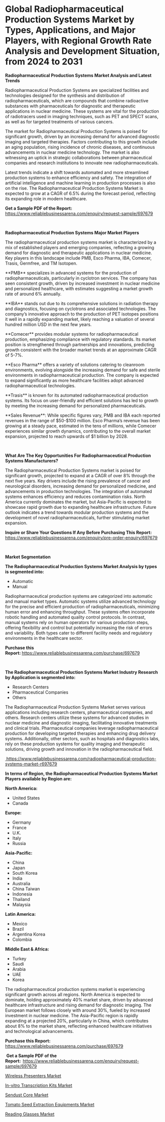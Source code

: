 <p><h1>Global Radiopharmaceutical Production Systems Market by Types, Applications, and Major Players, with Regional Growth Rate Analysis and Development Situation, from 2024 to 2031</h1></p><p><strong>Radiopharmaceutical Production Systems Market Analysis and Latest Trends</strong></p>
<p><p>Radiopharmaceutical Production Systems are specialized facilities and technologies designed for the synthesis and distribution of radiopharmaceuticals, which are compounds that combine radioactive substances with pharmaceuticals for diagnostic and therapeutic applications in nuclear medicine. These systems are vital for the production of radiotracers used in imaging techniques, such as PET and SPECT scans, as well as for targeted treatments of various cancers.</p><p>The market for Radiopharmaceutical Production Systems is poised for significant growth, driven by an increasing demand for advanced diagnostic imaging and targeted therapies. Factors contributing to this growth include an aging population, rising incidence of chronic diseases, and continuous advancements in nuclear medicine technology. The market is also witnessing an uptick in strategic collaborations between pharmaceutical companies and research institutions to innovate new radiopharmaceuticals.</p><p>Latest trends indicate a shift towards automated and more streamlined production systems to enhance efficiency and safety. The integration of artificial intelligence and machine learning in production processes is also on the rise. The Radiopharmaceutical Production Systems Market is expected to grow at a CAGR of 6.5% during the forecast period, reflecting its expanding role in modern healthcare.</p></p>
<p><strong>Get a Sample PDF of the Report:&nbsp;</strong> <a href="https://www.reliablebusinessarena.com/enquiry/request-sample/697679?utm_campaign=1290&utm_medium=2&utm_source=Github&utm_content=ia&utm_term=29092024&utm_id=radiopharmaceutical-production-systems">https://www.reliablebusinessarena.com/enquiry/request-sample/697679</a></p>
<p>&nbsp;</p>
<p><strong>Radiopharmaceutical Production Systems Major Market Players</strong></p>
<p><p>The radiopharmaceutical production systems market is characterized by a mix of established players and emerging companies, reflecting a growing demand for diagnostic and therapeutic applications in nuclear medicine. Key players in this landscape include PMB, Esco Pharma, IBA, Comecer, Trasis, Germfree, and TM Isotopen.</p><p>**PMB** specializes in advanced systems for the production of radiopharmaceuticals, particularly in cyclotron services. The company has seen consistent growth, driven by increased investment in nuclear medicine and personalized healthcare, with estimates suggesting a market growth rate of around 6% annually.</p><p>**IBA** stands out due to its comprehensive solutions in radiation therapy and diagnostics, focusing on cyclotrons and associated technologies. The company’s innovative approach to the production of PET isotopes positions it well in a rapidly expanding market, likely reaching a valuation of several hundred million USD in the next few years.</p><p>**Comecer** provides modular systems for radiopharmaceutical production, emphasizing compliance with regulatory standards. Its market position is strengthened through partnerships and innovations, predicting growth consistent with the broader market trends at an approximate CAGR of 5-7%.</p><p>**Esco Pharma** offers a variety of solutions catering to cleanroom environments, evolving alongside the increasing demand for safe and sterile environments in radiopharmaceutical production. The company is expected to expand significantly as more healthcare facilities adopt advanced radiopharmaceutical technologies.</p><p>**Trasis** is known for its automated radiopharmaceutical production systems. Its focus on user-friendly and efficient solutions has led to growth by meeting the increasing demand for personalized pharmaceuticals.</p><p>**Sales Revenue**: While specific figures vary, PMB and IBA each reported revenues in the range of $50-$100 million. Esco Pharma’s revenue has been growing at a steady pace, estimated in the tens of millions, while Comecer experiences similar growth dynamics, contributing to the overall market expansion, projected to reach upwards of $1 billion by 2028.</p></p>
<p>&nbsp;</p>
<p><strong>What Are The Key Opportunities For Radiopharmaceutical Production Systems Manufacturers?</strong></p>
<p><p>The Radiopharmaceutical Production Systems market is poised for significant growth, projected to expand at a CAGR of over 8% through the next five years. Key drivers include the rising prevalence of cancer and neurological disorders, increasing demand for personalized medicine, and advancements in production technologies. The integration of automated systems enhances efficiency and reduces contamination risks. North America currently dominates the market, but Asia-Pacific is expected to showcase rapid growth due to expanding healthcare infrastructure. Future outlook indicates a trend towards modular production systems and the development of novel radiopharmaceuticals, further stimulating market expansion.</p></p>
<p><strong>Inquire or Share Your Questions If Any Before Purchasing This Report:</strong> <a href="https://www.reliablebusinessarena.com/enquiry/pre-order-enquiry/697679?utm_campaign=1290&utm_medium=2&utm_source=Github&utm_content=ia&utm_term=29092024&utm_id=radiopharmaceutical-production-systems">https://www.reliablebusinessarena.com/enquiry/pre-order-enquiry/697679</a></p>
<p>&nbsp;</p>
<p><strong>Market Segmentation</strong></p>
<p><strong>The Radiopharmaceutical Production Systems Market Analysis by types is segmented into:</strong></p>
<p><ul><li>Automatic</li><li>Manual</li></ul></p>
<p><p>Radiopharmaceutical production systems are categorized into automatic and manual market types. Automatic systems utilize advanced technology for the precise and efficient production of radiopharmaceuticals, minimizing human error and enhancing throughput. These systems often incorporate robotic handling and automated quality control protocols. In contrast, manual systems rely on human operators for various production steps, offering flexibility and control but potentially increasing the risk of errors and variability. Both types cater to different facility needs and regulatory environments in the healthcare sector.</p></p>
<p><strong>Purchase this Report:&nbsp;</strong><a href="https://www.reliablebusinessarena.com/purchase/697679?utm_campaign=1290&utm_medium=2&utm_source=Github&utm_content=ia&utm_term=29092024&utm_id=radiopharmaceutical-production-systems">https://www.reliablebusinessarena.com/purchase/697679</a></p>
<p>&nbsp;</p>
<p><strong>The Radiopharmaceutical Production Systems Market Industry Research by Application is segmented into:</strong></p>
<p><ul><li>Research Centers</li><li>Pharmaceutical Companies</li><li>Others</li></ul></p>
<p><p>The Radiopharmaceutical Production Systems Market serves various applications including research centers, pharmaceutical companies, and others. Research centers utilize these systems for advanced studies in nuclear medicine and diagnostic imaging, facilitating innovative treatments and clinical trials. Pharmaceutical companies leverage radiopharmaceutical production for developing targeted therapies and enhancing drug delivery systems. Additionally, other sectors, such as hospitals and diagnostics labs, rely on these production systems for quality imaging and therapeutic solutions, driving growth and innovation in the radiopharmaceutical field.</p></p>
<p><a href="https://www.reliablebusinessarena.com/radiopharmaceutical-production-systems-market-r697679?utm_campaign=1290&utm_medium=2&utm_source=Github&utm_content=ia&utm_term=29092024&utm_id=radiopharmaceutical-production-systems">&nbsp;https://www.reliablebusinessarena.com/radiopharmaceutical-production-systems-market-r697679</a></p>
<p><strong>In terms of Region, the Radiopharmaceutical Production Systems Market Players available by Region are:</strong></p>
<p>
    <p> <strong> North America: </strong>
        <ul>
            <li>United States</li>
            <li>Canada</li>
        </ul>
        </p> 
    <p> <strong> Europe: </strong>
        <ul>
            <li>Germany</li>
            <li>France</li>
            <li>U.K.</li>
            <li>Italy</li>
            <li>Russia</li>
        </ul>
        </p> 
    <p> <strong> Asia-Pacific: </strong>
        <ul>
            <li>China</li>
            <li>Japan</li>
            <li>South Korea</li>
            <li>India</li>
            <li>Australia</li>
            <li>China Taiwan</li>
            <li>Indonesia</li>
            <li>Thailand</li>
            <li>Malaysia</li>
        </ul>
        </p> 
    <p> <strong> Latin America: </strong>
        <ul>
            <li>Mexico</li>
            <li>Brazil</li>
            <li>Argentina Korea</li>
            <li>Colombia</li>
        </ul>
        </p> 
    <p> <strong> Middle East & Africa: </strong>
        <ul>
            <li>Turkey</li>
            <li>Saudi</li>
            <li>Arabia</li>
            <li>UAE</li>
            <li>Korea</li>
        </ul>
    </p>
    </p>
<p><p>The radiopharmaceutical production systems market is experiencing significant growth across all regions. North America is expected to dominate, holding approximately 40% market share, driven by advanced healthcare infrastructure and rising demand for diagnostic imaging. The European market follows closely with around 30%, fueled by increased investment in nuclear medicine. The Asia-Pacific region is rapidly expanding at a projected 20%, particularly in China, which contributes about 8% to the market share, reflecting enhanced healthcare initiatives and technological advancements.</p></p>
<p><strong>Purchase this Report: </strong><a href="https://www.reliablebusinessarena.com/purchase/697679?utm_campaign=1290&utm_medium=2&utm_source=Github&utm_content=ia&utm_term=29092024&utm_id=radiopharmaceutical-production-systems">https://www.reliablebusinessarena.com/purchase/697679</a></p>
<p>&nbsp;<strong>Get a Sample PDF of the Report:&nbsp;&nbsp;</strong><a href="https://www.reliablebusinessarena.com/enquiry/request-sample/697679?utm_campaign=1290&utm_medium=2&utm_source=Github&utm_content=ia&utm_term=29092024&utm_id=radiopharmaceutical-production-systems">https://www.reliablebusinessarena.com/enquiry/request-sample/697679</a></p>
<p><strong></strong></p>
<p><p><a href="https://www.linkedin.com/pulse/evaluating-global-wireless-presenters-market-trends-growth-opportunities-5lhvf?utm_campaign=1290&utm_medium=2&utm_source=Github&utm_content=ia&utm_term=29092024&utm_id=radiopharmaceutical-production-systems">Wireless Presenters Market</a></p><p><a href="https://github.com/lylyparadise/Market-Research-Report-List-5/blob/main/in-vitro-transcription-kits-market.md?utm_campaign=1290&utm_medium=2&utm_source=Github&utm_content=ia&utm_term=29092024&utm_id=radiopharmaceutical-production-systems">In-vitro Transcription Kits Market</a></p><p><a href="https://issuu.com/reportprime-2/docs/sendust-core-market-size-2030.pptx_6a441732747d07?utm_campaign=1290&utm_medium=2&utm_source=Github&utm_content=ia&utm_term=29092024&utm_id=radiopharmaceutical-production-systems">Sendust Core Market</a></p><p><a href="https://issuu.com/reportprime-2/docs/tomato-seed-extraction-equipments-m_49fe442a67117f?utm_campaign=1290&utm_medium=2&utm_source=Github&utm_content=ia&utm_term=29092024&utm_id=radiopharmaceutical-production-systems">Tomato Seed Extraction Equipments Market</a></p><p><a href="https://www.linkedin.com/pulse/global-reading-glasses-market-share-growth-opportunities-size-xr9bf?utm_campaign=1290&utm_medium=2&utm_source=Github&utm_content=ia&utm_term=29092024&utm_id=radiopharmaceutical-production-systems">Reading Glasses Market</a></p></p>